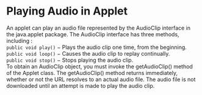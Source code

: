 # Playing Audio in Applet

An applet can play an audio file represented by the AudioClip interface in the java.applet package. The AudioClip interface has three methods, including :  
```public void play()``` − Plays the audio clip one time, from the beginning.  
```public void loop()``` − Causes the audio clip to replay continually.  
```public void stop()``` − Stops playing the audio clip.  
To obtain an AudioClip object, you must invoke the getAudioClip() method of the Applet class. The getAudioClip() method returns immediately, whether or not the URL resolves to an actual audio file. The audio file is not downloaded until an attempt is made to play the audio clip.  